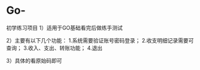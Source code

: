 # Go-
初学练习项目
1）适用于GO基础看完后做练手测试

2）主要有以下几个功能：
  1.系统需要验证账号密码登录；
  2.收支明细记录需要可查询；
  3.收入、支出、转账功能；
  4.退出
  
3）具体的看原始码即可
